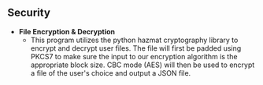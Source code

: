 ## Security
* **File Encryption & Decryption**
  - This program utilizes the python hazmat cryptography library to encrypt and decrypt user files. The file will first be padded using PKCS7 to make sure the input to our encryption algorithm is the appropriate block size. CBC mode (AES) will then be used to encrypt a file of the user's choice and output a JSON file.
